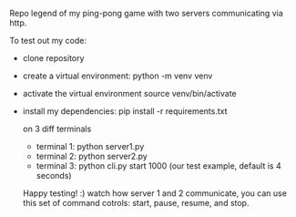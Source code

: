 Repo legend of my ping-pong game with two servers communicating via http.

To test out my code:

- clone repository
- create a virtual environment: python -m venv venv
- activate the virtual environment source venv/bin/activate
- install my dependencies: pip install -r requirements.txt

  on 3 diff terminals
  - terminal 1: python server1.py
  - terminal 2: python server2.py
  - terminal 3: python cli.py start 1000 (our test example, default is 4 seconds)

  Happy testing! :) watch how server 1 and 2 communicate, you can use this set of command cotrols: start, pause, resume, and stop.
